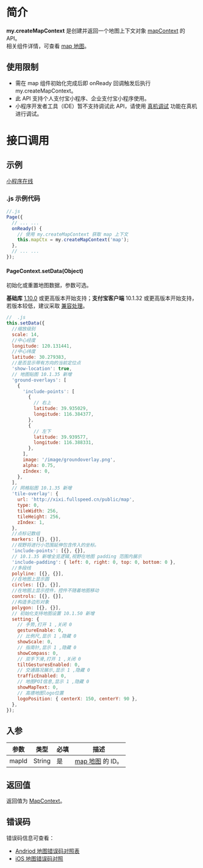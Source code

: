 # 简介

**my.createMapContext** 是创建并返回一个地图上下文对象 [mapContext](https://opendocs.alipay.com/mini/api/mapcontext) 的 API。<br />相关组件详情，可查看 [map 地图](https://opendocs.alipay.com/mini/component/map)。

## 使用限制

- 需在 map 组件初始化完成后即 onReady 回调触发后执行 my.createMapContext。
- 此 API 支持个人支付宝小程序、企业支付宝小程序使用。
- 小程序开发者工具（IDE）暂不支持调试此 API，请使用 [真机调试](https://opendocs.alipay.com/mini/ide/remote-debug) 功能在真机进行调试。

# 接口调用

## 示例

[小程序在线](https://opendocs.alipay.com/openbox/mini/opendocs/map?view=preview&defaultPage=pages/index/index&defaultOpenedFiles=pages/index/index&theme=light)

### .js 示例代码

```javascript
//.js
Page({
  // ... ...
  onReady() {
    // 使用 my.createMapContext 获取 map 上下文
    this.mapCtx = my.createMapContext('map');
  },
  // ... ...
});
```

#### PageContext.setData(Object)

初始化或重置地图数据，参数可选。

**基础库** [1.10.0](https://opendocs.alipay.com/mini/framework/lib) 或更高版本开始支持；**支付宝客户端** 10.1.32 或更高版本开始支持，若版本较低，建议采取 [兼容处理](https://opendocs.alipay.com/mini/framework/compatibility)。

```javascript
//  .js
this.setData({
  //缩放级别
  scale: 14,
  //中心经度
  longitude: 120.131441,
  //中心纬度
  latitude: 30.279383,
  //是否显示带有方向的当前定位点
  'show-location': true,
  // 地图贴图 10.1.35 新增
  'ground-overlays': [
    {
      'include-points': [
        {
          // 右上
          latitude: 39.935029,
          longitude: 116.384377,
        },
        {
          // 左下
          latitude: 39.939577,
          longitude: 116.388331,
        },
      ],
      image: '/image/groundoverlay.png',
      alpha: 0.75,
      zIndex: 0,
    },
  ],
  // 网格贴图 10.1.35 新增
  'tile-overlay': {
    url: 'http://xixi.fullspeed.cn/public/map',
    type: 0,
    tileWidth: 256,
    tileHeight: 256,
    zIndex: 1,
  },
  //点标记数组
  markers: [{}, {}],
  //视野将进行小范围延伸包含传入的坐标。
  'include-points': [{}, {}],
  // 10.1.35 新增全览逻辑,视野在地图 padding 范围内展示
  'include-padding': { left: 0, right: 0, top: 0, bottom: 0 },
  //多段线
  polyline: [{}, {}],
  //在地图上显示圆
  circles: [{}, {}],
  //在地图上显示控件，控件不随着地图移动
  controls: [{}, {}],
  //构造多边形对象
  polygon: [{}, {}],
  // 初始化支持地图设置 10.1.50 新增
  setting: {
    // 手势,打开 1 ,关闭 0
    gestureEnable: 0,
    // 比例尺,显示 1 ,隐藏 0
    showScale: 0, 
    // 指南针,显示 1 ,隐藏 0
    showCompass: 0,
    // 双手下滑,打开 1 ,关闭 0
    tiltGesturesEnabled: 0,
    // 交通路况展示,显示 1 ,隐藏 0
    trafficEnabled: 0,
    // 地图POI信息,显示 1 ,隐藏 0
    showMapText: 0,
    // 高德地图logo位置
    logoPosition: { centerX: 150, centerY: 90 },
  },
});
```

## 入参

| **参数** | **类型** | **必填** | **描述** |
| --- | --- | --- | --- |
| mapId | String | 是 | [map 地图](https://opendocs.alipay.com/mini/component/map) 的 ID。 |

## 返回值

返回值为 [MapContext](https://opendocs.alipay.com/mini/api/mapcontext)。

## 错误码

错误码信息可查看：

- [Andriod 地图错误码对照表](https://lbs.amap.com/api/android-sdk/guide/map-tools/error-code)
- [iOS 地图错误码对照](https://lbs.amap.com/api/ios-sdk/guide/map-tool/errorcode/)
